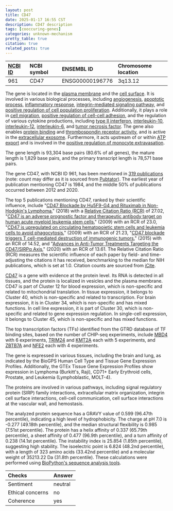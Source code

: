 ```yaml
---
layout: post
title: CD47
date: 2025-01-17 16:55 CST
description: CD47 description
tags: [cooccuring-genes]
categories: unknown-mechanism
pretty_table: true
citation: true
related_posts: true
---
```




| [NCBI ID](https://www.ncbi.nlm.nih.gov/gene/961) | NCBI symbol | ENSEMBL ID | Chromosome location |
| :-------- | :------- | :-------- | :------- |
| 961  | CD47 | ENSG00000196776 | 3q13.12 |



The gene is located in the [plasma membrane](https://amigo.geneontology.org/amigo/term/GO:0005886) and the [cell surface](https://amigo.geneontology.org/amigo/term/GO:0009986). It is involved in various biological processes, including [angiogenesis](https://amigo.geneontology.org/amigo/term/GO:0001525), [apoptotic process](https://amigo.geneontology.org/amigo/term/GO:0006915), [inflammatory response](https://amigo.geneontology.org/amigo/term/GO:0006954), [integrin-mediated signaling pathway](https://amigo.geneontology.org/amigo/term/GO:0007229), and [positive regulation of cell population proliferation](https://amigo.geneontology.org/amigo/term/GO:0008284). Additionally, it plays a role in [cell migration](https://amigo.geneontology.org/amigo/term/GO:0016477), [positive regulation of cell-cell adhesion](https://amigo.geneontology.org/amigo/term/GO:0022409), and the regulation of various cytokine productions, including [type II interferon](https://amigo.geneontology.org/amigo/term/GO:0032649), [interleukin-10](https://amigo.geneontology.org/amigo/term/GO:0032653), [interleukin-12](https://amigo.geneontology.org/amigo/term/GO:0032655), [interleukin-6](https://amigo.geneontology.org/amigo/term/GO:0032675), and [tumor necrosis factor](https://amigo.geneontology.org/amigo/term/GO:0032680). The gene also enables [protein binding](https://amigo.geneontology.org/amigo/term/GO:0005515) and [thrombospondin receptor activity](https://amigo.geneontology.org/amigo/term/GO:0070053), and is active in the [extracellular exosome](https://amigo.geneontology.org/amigo/term/GO:0070062). Furthermore, it acts upstream of or within [ATP export](https://amigo.geneontology.org/amigo/term/GO:1904669) and is involved in the [positive regulation of monocyte extravasation](https://amigo.geneontology.org/amigo/term/GO:2000439).


The gene length is 93,304 base pairs (80.6% of all genes), the mature length is 1,829 base pairs, and the primary transcript length is 78,571 base pairs.


The gene CD47, with NCBI ID 961, has been mentioned in [319 publications](https://pubmed.ncbi.nlm.nih.gov/?term=%22CD47%22) (note: count may differ as it is sourced from [Pubtator](https://academic.oup.com/nar/article/47/W1/W587/5494727)). The earliest year of publication mentioning CD47 is 1984, and the middle 50% of publications occurred between 2012 and 2020.


The top 5 publications mentioning CD47, ranked by their scientific influence, include "[CD47 Blockade by Hu5F9-G4 and Rituximab in Non-Hodgkin's Lymphoma.](https://pubmed.ncbi.nlm.nih.gov/30380386)" (2018) with a [Relative Citation Ratio (RCR)](https://journals.plos.org/plosbiology/article?id=10.1371/journal.pbio.1002541) of 27.02, "[CD47 is an adverse prognostic factor and therapeutic antibody target on human acute myeloid leukemia stem cells.](https://pubmed.ncbi.nlm.nih.gov/19632179)" (2009) with an RCR of 23.0, "[CD47 is upregulated on circulating hematopoietic stem cells and leukemia cells to avoid phagocytosis.](https://pubmed.ncbi.nlm.nih.gov/19632178)" (2009) with an RCR of 21.23, "[CD47 blockade triggers T cell-mediated destruction of immunogenic tumors.](https://pubmed.ncbi.nlm.nih.gov/26322579)" (2015) with an RCR of 14.52, and "[Advances in Anti-Tumor Treatments Targeting the CD47/SIRPα Axis.](https://pubmed.ncbi.nlm.nih.gov/32082311)" (2020) with an RCR of 13.61. The Relative Citation Ratio (RCR) measures the scientific influence of each paper by field- and time-adjusting the citations it has received, benchmarking to the median for NIH publications, which is set at 1.0. Citation counts are sourced from [iCite](https://icite.od.nih.gov).


[CD47](https://www.proteinatlas.org/ENSG00000196776-CD47) is a gene with evidence at the protein level. Its RNA is detected in all tissues, and the protein is localized in vesicles and the plasma membrane. CD47 is part of Cluster 12 for blood expression, which is non-specific and related to mitochondrial translation. In tissue expression, it belongs to Cluster 40, which is non-specific and related to transcription. For brain expression, it is in Cluster 34, which is non-specific and has mixed functions. In cell line expression, it is part of Cluster 30, which is non-specific and related to gene expression regulation. In single-cell expression, it belongs to Cluster 45, which is non-specific and has mixed functions.


The top transcription factors (TFs) identified from the GTRD database of TF binding sites, based on the number of CHIP-seq experiments, include [MBD4](https://www.ncbi.nlm.nih.gov/gene/8930) with 6 experiments, [TRIM24](https://www.ncbi.nlm.nih.gov/gene/8805) and [KMT2A](https://www.ncbi.nlm.nih.gov/gene/4297) each with 5 experiments, and [ZBTB7A](https://www.ncbi.nlm.nih.gov/gene/51341) and [NFE2](https://www.ncbi.nlm.nih.gov/gene/4778) each with 4 experiments.





The gene is expressed in various tissues, including the brain and lung, as indicated by the BioGPS Human Cell Type and Tissue Gene Expression Profiles. Additionally, the GTEx Tissue Gene Expression Profiles show expression in Lymphoma (Burkitt's, Raji), CD71+ Early Erythroid cells, Prostate, and Leukemia (Lymphoblastic, MOLT-4).


The proteins are involved in various pathways, including signal regulatory protein (SIRP) family interactions, extracellular matrix organization, integrin cell surface interactions, cell-cell communication, cell surface interactions at the vascular wall, and hemostasis.



The analyzed protein sequence has a GRAVY value of 0.599 (96.47th percentile), indicating a high level of hydrophobicity. The charge at pH 7.0 is -0.277 (49.18th percentile), and the median structural flexibility is 0.985 (7.51st percentile). The protein has a helix affinity of 0.337 (65.79th percentile), a sheet affinity of 0.477 (96.9th percentile), and a turn affinity of 0.238 (14.1st percentile). The instability index is 25.854 (1.85th percentile), suggesting high stability. The isoelectric point is 6.824 (48.2nd percentile), with a length of 323 amino acids (33.42nd percentile) and a molecular weight of 35213.22 Da (31.8th percentile). These calculations were performed using [BioPython's sequence analysis tools](https://biopython.org/docs/1.75/api/Bio.SeqUtils.ProtParam.html).





| Checks    | Answer |
| :-------- | :------- |
| Sentiment  | neutral   |
| Ethical concerns | no     |
| Coherence    | yes    |